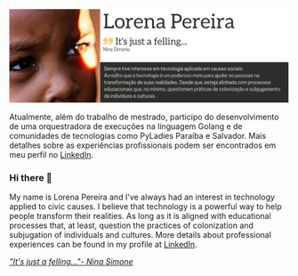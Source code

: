 <img src="img/sobre.png">


Atualmente, além do trabalho de mestrado, participo do desenvolvimento de uma orquestradora de 
execuções na linguagem Golang e de comunidades de tecnologias como PyLadies Paraíba e Salvador. 
Mais detalhes sobre as experiências profissionais podem ser encontrados em meu perfil no [LinkedIn](www.linkedin.com/in/lorenaps).


### Hi there 👋

My name is Lorena Pereira and I've always had an interest in technology applied to civic causes. 
I believe that technology is a powerful way to help people transform their realities. As long as it 
is aligned with educational processes that, at least, question the practices of colonization and 
subjugation of individuals and cultures. 
More details about professional experiences can be found in my profile at [LinkedIn](www.linkedin.com/in/lorenaps).


[*"It's just a felling..."- Nina Simone*](https://www.youtube.com/watch?v=ZF9j4lMoSQk)
